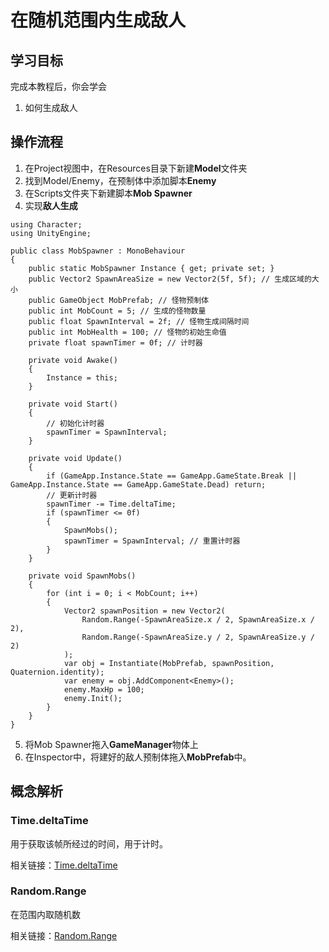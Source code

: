 # 在随机范围内生成敌人

## 学习目标
完成本教程后，你会学会

1. 如何生成敌人

## 操作流程

1. 在Project视图中，在Resources目录下新建**Model**文件夹
2. 找到Model/Enemy，在预制体中添加脚本**Enemy**
3. 在Scripts文件夹下新建脚本**Mob Spawner**
4. 实现**敌人生成**
```
using Character;
using UnityEngine;

public class MobSpawner : MonoBehaviour
{
    public static MobSpawner Instance { get; private set; }
    public Vector2 SpawnAreaSize = new Vector2(5f, 5f); // 生成区域的大小
    public GameObject MobPrefab; // 怪物预制体
    public int MobCount = 5; // 生成的怪物数量
    public float SpawnInterval = 2f; // 怪物生成间隔时间
    public int MobHealth = 100; // 怪物的初始生命值
    private float spawnTimer = 0f; // 计时器
    
    private void Awake()
    {
        Instance = this;
    }

    private void Start()
    {
        // 初始化计时器
        spawnTimer = SpawnInterval;
    }

    private void Update()
    {
        if (GameApp.Instance.State == GameApp.GameState.Break || GameApp.Instance.State == GameApp.GameState.Dead) return;
        // 更新计时器
        spawnTimer -= Time.deltaTime;
        if (spawnTimer <= 0f)
        {
            SpawnMobs();
            spawnTimer = SpawnInterval; // 重置计时器
        }
    }

    private void SpawnMobs()
    {
        for (int i = 0; i < MobCount; i++)
        {
            Vector2 spawnPosition = new Vector2(
                Random.Range(-SpawnAreaSize.x / 2, SpawnAreaSize.x / 2),
                Random.Range(-SpawnAreaSize.y / 2, SpawnAreaSize.y / 2)
            );
            var obj = Instantiate(MobPrefab, spawnPosition, Quaternion.identity);
            var enemy = obj.AddComponent<Enemy>();
            enemy.MaxHp = 100;
            enemy.Init();
        }
    }
}
```
5. 将Mob Spawner拖入**GameManager**物体上
6. 在Inspector中，将建好的敌人预制体拖入**MobPrefab**中。

## 概念解析

### Time.deltaTime
用于获取该帧所经过的时间，用于计时。

相关链接：[Time.deltaTime](https://docs.unity.cn/cn/2019.4/ScriptReference/Time-deltaTime.html)

### Random.Range
在范围内取随机数

相关链接：[Random.Range](https://docs.unity.cn/cn/2019.4/ScriptReference/Random.Range.html)

